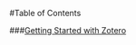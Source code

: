 #Table of Contents

###[Getting Started with Zotero](https://rootsandberries.github.io/CMU_Workshops/zotero/)